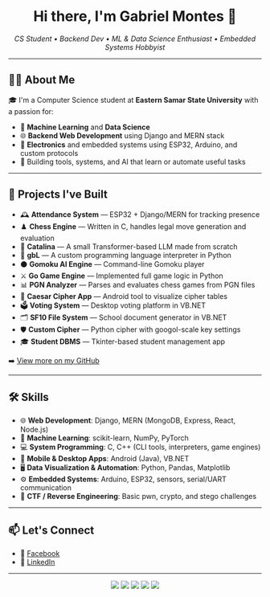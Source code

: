 <h1 align="center">Hi there, I'm Gabriel Montes 👋</h1>

<p align="center">
  <i>CS Student • Backend Dev • ML & Data Science Enthusiast • Embedded Systems Hobbyist</i>
</p>

---

## 👨‍💻 About Me

🎓 I'm a Computer Science student at **Eastern Samar State University** with a passion for:  
- 🤖 **Machine Learning** and **Data Science**  
- 🌐 **Backend Web Development** using Django and MERN stack  
- 🔧 **Electronics** and embedded systems using ESP32, Arduino, and custom protocols  
- 🧠 Building tools, systems, and AI that learn or automate useful tasks

---

## 💼 Projects I've Built

- 🕰️ **Attendance System** — ESP32 + Django/MERN for tracking presence
- ♟️ **Chess Engine** — Written in C, handles legal move generation and evaluation
- 🧠 **Catalina** — A small Transformer-based LLM made from scratch
- 🧩 **gbL** — A custom programming language interpreter in Python
- ⚫ **Gomoku AI Engine** — Command-line Gomoku player
- ⚔️ **Go Game Engine** — Implemented full game logic in Python
- 📊 **PGN Analyzer** — Parses and evaluates chess games from PGN files
- 🔐 **Caesar Cipher App** — Android tool to visualize cipher tables
- 🗳️ **Voting System** — Desktop voting platform in VB.NET
- 🗂️ **SF10 File System** — School document generator in VB.NET
- 🛡️ **Custom Cipher** — Python cipher with googol-scale key settings
- 🎓 **Student DBMS** — Tkinter-based student management app

➡️ [View more on my GitHub](https://github.com/Gabrielkaos?tab=repositories)

---

## 🛠️ Skills

- 🌐 **Web Development**: Django, MERN (MongoDB, Express, React, Node.js)  
- 🤖 **Machine Learning**: scikit-learn, NumPy, PyTorch  
- 💻 **System Programming**: C, C++ (CLI tools, interpreters, game engines)  
- 📱 **Mobile & Desktop Apps**: Android (Java), VB.NET  
- 🖥️ **Data Visualization & Automation**: Python, Pandas, Matplotlib  
- ⚙️ **Embedded Systems**: Arduino, ESP32, sensors, serial/UART communication  
- 🧠 **CTF / Reverse Engineering**: Basic pwn, crypto, and stego challenges 

---

## 📫 Let's Connect

- 📘 [Facebook](https://www.facebook.com/profile.php?id=100070693925720)  
- 💼 [LinkedIn](https://www.linkedin.com/in/gabriel-montes-b54b00332/)

---

<p align="center">
  <img src="https://img.shields.io/badge/PYTHON-blue?style=for-the-badge" />
  <img src="https://img.shields.io/badge/C-CLI-blue?style=for-the-badge" />
  <img src="https://img.shields.io/badge/DJANGO-BACKEND-green?style=for-the-badge" />
  <img src="https://img.shields.io/badge/ESP32-ARDUINO-orange?style=for-the-badge" />
  <img src="https://img.shields.io/badge/ML-DATA--SCIENCE-red?style=for-the-badge" />
</p>
